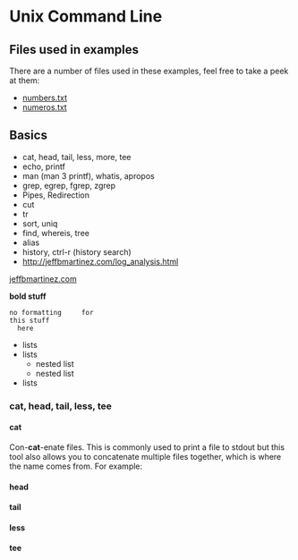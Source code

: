 # Unix Command Line

## Files used in examples

There are a number of files used in these examples, feel free to take a peek at them:

- [numbers.txt](file/numbers.txt)
- [numeros.txt](file/numeros.txt)

## Basics

- cat, head, tail, less, more, tee
- echo, printf
- man (man 3 printf), whatis, apropos
- grep, egrep, fgrep, zgrep
- Pipes, Redirection
- cut
- tr
- sort, uniq
- find, whereis, tree
- alias
- history, ctrl-r (history search)	
- http://jeffbmartinez.com/log_analysis.html

[jeffbmartinez.com](http://www.jeffbmartinez.com)

**bold stuff**


```
no formatting     for 
this stuff
  here
```

- lists
- lists
    - nested list
    - nested list
- lists

### cat, head, tail, less, tee

#### cat
Con-**cat**-enate files. This is commonly used to print a file to stdout but this tool also allows you to concatenate multiple files together, which is where the name comes from. For example:

#### head

#### tail

#### less

#### tee
